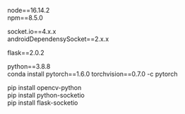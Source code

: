 node==16.14.2  
npm==8.5.0  

socket.io==4.x.x  
androidDependensySocket==2.x.x  

flask==2.0.2

python==3.8.8  
conda install pytorch==1.6.0 torchvision==0.7.0 -c pytorch  


pip install opencv-python  
pip install python-socketio  
pip install flask-socketio
